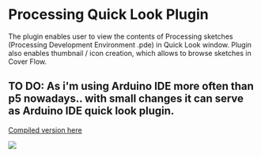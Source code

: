 Processing Quick Look Plugin
==============================

The plugin enables user to view the contents of Processing sketches (Processing Development Environment .pde) in Quick Look window. Plugin also enables thumbnail / icon creation, which allows to browse sketches in Cover Flow.

## TO DO: As i'm using Arduino IDE more often than p5 nowadays.. with small changes it can serve as Arduino IDE quick look plugin.

[Compiled version here](http://www.krokoarch.lv/mac/en/processingql/)

![](https://github.com/kroko/ProcessingQL/raw/master/GlobalResources/ICNS/processingql_200dpi.png)
